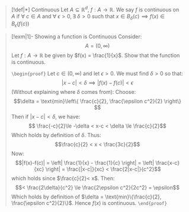 
>[!def|*] Continuous
>Let $A \subseteq \mathbb{R}^d$, $f: A \rightarrow \mathbb{R}$. We say $f$ is continuous on $A$ if $\forall \: c \in A$ and $\forall \: \epsilon > 0, \exists \: \delta > 0$ such that $x \in B_\delta (c) \implies f(x) \in B_\epsilon (f(c))$

>[!exm|1]- Showing a function is Continuous
>Consider: $$A = (0, \infty)$$
>Let $f: A \rightarrow \mathbb{R}$ be given by $f(x) = \frac{1}{x}$. Show that the function is continuous.
>
>`\begin{proof}`
>Let $c \in (0, \infty)$ and let $\epsilon > 0.$ We must find $\delta >0$ so that: $$|x-c| < \delta \implies |f(x) - f(c)| < \epsilon$$
>(Without explaining where $\delta$ comes from): Choose: $$\delta = \text{min}\left\{ \frac{c}{2}, \frac{\epsilon c^2}{2} \right\} $$Then if $|x-c| < \delta$, we have: $$ \frac{-c}{2}\le -\delta < x-c < \delta \le \frac{c}{2}$$Which holds by definition of $\delta$. Thus: $$\frac{c}{2} < x < \frac{3c}{2}$$Now: $$|f(x)-f(c)| = \left| \frac{1}{x} - \frac{1}{c} \right| =  \left| \frac{x-c}{xc}  \right| = \frac{|x-c|}{xc} < \frac{2|x-c|}{c^2}$$ which holds since $\frac{c}{2}< x$. Then: $$< \frac{2\delta}{c^2} \le \frac{2\epsilon c^2}{2c^2} = \epsilon$$
>Which holds by definition of $\delta = \text{min}\{\frac{c}{2}, \frac{\epsilon c^2}{2}\}$. Hence $f(x)$ is continuous. 
>  `\end{proof}`
